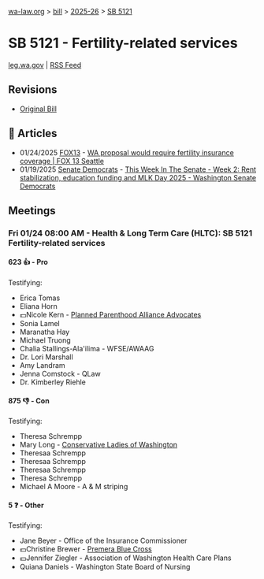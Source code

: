 [wa-law.org](/) > [bill](/bill/) > [2025-26](/bill/2025-26/) > [SB 5121](/bill/2025-26/sb/5121/)

# SB 5121 - Fertility-related services
[leg.wa.gov](https://app.leg.wa.gov/billsummary?BillNumber=5121&Year=2025&Initiative=false) | [RSS Feed](./rss.xml)

## Revisions
* [Original Bill](1/)

## 📰 Articles
* 01/24/2025 [FOX13](/org/fox13/) - [WA proposal would require fertility insurance coverage | FOX 13 Seattle](https://www.fox13seattle.com/news/fertility-treatment-insurance-coverage#:~:text=Senate%20Bill%205121)
* 01/19/2025 [Senate Democrats](/org/senate_democrats/) - [This Week In The Senate - Week 2: Rent stabilization, education funding and MLK Day 2025 - Washington Senate Democrats](https://senatedemocrats.wa.gov/blog/2025/01/19/this-week-in-the-senate-week-2-rent-stabilization-education-funding-and-mlk-day-2025/#:~:text=Senate%20Bill%205121)

## Meetings
### Fri 01/24 08:00 AM - Health & Long Term Care (HLTC): SB 5121 Fertility-related services
#### 623 👍 - Pro
Testifying:
* Erica Tomas
* Eliana Horn
* 💵Nicole Kern - [Planned Parenthood Alliance Advocates](/org/planned_parenthood_alliance_advocates/)
* Sonia Lamel
* Maranatha Hay
* Michael Truong
* Chalia Stallings-Ala'ilima - WFSE/AWAAG
* Dr. Lori Marshall
* Amy Landram
* Jenna Comstock - QLaw
* Dr. Kimberley Riehle

#### 875 👎 - Con
Testifying:
* Theresa Schrempp
* Mary Long - [Conservative Ladies of Washington](/org/conservative_ladies_of_washington/)
* Theresaa Schrempp
* Theresaa Schrempp
* Theresaa Schrempp
* Theresa Schrempp
* Michael A Moore - A & M striping

#### 5 ❓ - Other
Testifying:
* Jane Beyer - Office of the Insurance Commissioner
* 💵Christine Brewer - [Premera Blue Cross](/org/premera_blue_cross/)
* 💵Jennifer Ziegler - Association of Washington Health Care Plans
* Quiana Daniels - Washington State Board of Nursing
